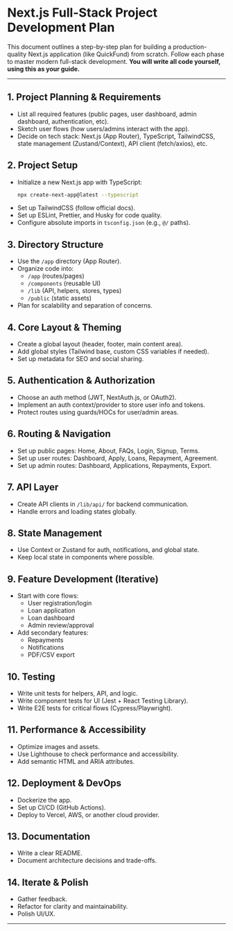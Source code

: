 # Next.js Full-Stack Project Development Plan

This document outlines a step-by-step plan for building a production-quality Next.js application (like QuickFund) from scratch. Follow each phase to master modern full-stack development. **You will write all code yourself, using this as your guide.**

---

## 1. Project Planning & Requirements
- List all required features (public pages, user dashboard, admin dashboard, authentication, etc).
- Sketch user flows (how users/admins interact with the app).
- Decide on tech stack: Next.js (App Router), TypeScript, TailwindCSS, state management (Zustand/Context), API client (fetch/axios), etc.

## 2. Project Setup
- Initialize a new Next.js app with TypeScript:
  ```bash
  npx create-next-app@latest --typescript
  ```
- Set up TailwindCSS (follow official docs).
- Set up ESLint, Prettier, and Husky for code quality.
- Configure absolute imports in `tsconfig.json` (e.g., `@/` paths).

## 3. Directory Structure
- Use the `/app` directory (App Router).
- Organize code into:
  - `/app` (routes/pages)
  - `/components` (reusable UI)
  - `/lib` (API, helpers, stores, types)
  - `/public` (static assets)
- Plan for scalability and separation of concerns.

## 4. Core Layout & Theming
- Create a global layout (header, footer, main content area).
- Add global styles (Tailwind base, custom CSS variables if needed).
- Set up metadata for SEO and social sharing.

## 5. Authentication & Authorization
- Choose an auth method (JWT, NextAuth.js, or OAuth2).
- Implement an auth context/provider to store user info and tokens.
- Protect routes using guards/HOCs for user/admin areas.

## 6. Routing & Navigation
- Set up public pages: Home, About, FAQs, Login, Signup, Terms.
- Set up user routes: Dashboard, Apply, Loans, Repayment, Agreement.
- Set up admin routes: Dashboard, Applications, Repayments, Export.

## 7. API Layer
- Create API clients in `/lib/api/` for backend communication.
- Handle errors and loading states globally.

## 8. State Management
- Use Context or Zustand for auth, notifications, and global state.
- Keep local state in components where possible.

## 9. Feature Development (Iterative)
- Start with core flows:
  - User registration/login
  - Loan application
  - Loan dashboard
  - Admin review/approval
- Add secondary features:
  - Repayments
  - Notifications
  - PDF/CSV export

## 10. Testing
- Write unit tests for helpers, API, and logic.
- Write component tests for UI (Jest + React Testing Library).
- Write E2E tests for critical flows (Cypress/Playwright).

## 11. Performance & Accessibility
- Optimize images and assets.
- Use Lighthouse to check performance and accessibility.
- Add semantic HTML and ARIA attributes.

## 12. Deployment & DevOps
- Dockerize the app.
- Set up CI/CD (GitHub Actions).
- Deploy to Vercel, AWS, or another cloud provider.

## 13. Documentation
- Write a clear README.
- Document architecture decisions and trade-offs.

## 14. Iterate & Polish
- Gather feedback.
- Refactor for clarity and maintainability.
- Polish UI/UX.

---